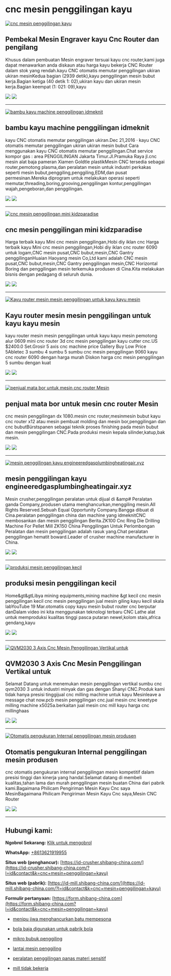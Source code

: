 # cnc mesin penggilingan kayu

<a href="https://swt.shibang-china.com/?l=id&img&k=cnc+mesin+penggilingan+kayu" target="_blank">![cnc mesin penggilingan kayu](http://static.shibang-china.com/all-800x300/931.jpg)</a>

## Pembekal Mesin Engraver kayu Cnc Router dan pengilang
Khusus dalam pembuatan Mesin engraver tersuai kayu cnc router,kami juga dapat menawarkan anda diskaun atau harga kayu bekerja CNC Router dalam stok yang rendah.kayu CNC otomatis memutar penggilingan ukiran ukiran mesinKedua bagian (2939 detik),kayu penggilingan mesin bubut kerja.Bagian ketiga (40 detik 1: 02),ukiran kayu dan ukiran mesin kerja.Bagian keempat (1: 021: 09),kayu


<a href="https://whatsapp.shibangsoft.com/WhatsApp.php" target="_blank" title="WhatsApp">![](http://static.shibang-china.com/icon/whatsapp.png)</a> <a href="https://swt.shibang-china.com/?l=id&icon&k=cnc+mesin+penggilingan+kayu" target="_blank">![](http://static.shibang-china.com/icon/chat-id.png)</a>

---

<a href="https://swt.shibang-china.com/?l=id&img&k=cnc+mesin+penggilingan+kayu" target="_blank">![bambu kayu machine penggilingan idmeknit](http://static.shibang-china.com/all-800x300/1479.jpg)</a>

## bambu kayu machine penggilingan idmeknit
kayu CNC otomatis memutar penggilingan ukiran.Dec 21,2016 · kayu CNC otomatis memutar penggilingan ukiran ukiran mesin bubut Cara menggunakan kayu CNC otomatis memutar penggilingan.Chat service kompor gas : area PENGGILINGAN Jakarta Timur.Jl.Pramuka Raya jl.cnc mesin alat baja pameran Xiamen Goldtle plastikMesin CNC tersedia sebagai router,pemotong plasma,dan peralatan mesin untuk industri perkakas seperti mesin bubut,penggiling,penggiling,EDM,dan pusat permesinan.Mereka diprogram untuk melakukan operasi seperti memutar,threading,boring,grooving,penggilingan kontur,penggilingan wajah,pengeboran,dan penggilingan.


<a href="https://whatsapp.shibangsoft.com/WhatsApp.php" target="_blank" title="WhatsApp">![](http://static.shibang-china.com/icon/whatsapp.png)</a> <a href="https://swt.shibang-china.com/?l=id&icon&k=cnc+mesin+penggilingan+kayu" target="_blank">![](http://static.shibang-china.com/icon/chat-id.png)</a>

---

<a href="https://swt.shibang-china.com/?l=id&img&k=cnc+mesin+penggilingan+kayu" target="_blank">![cnc mesin penggilingan mini kidzparadise](http://static.shibang-china.com/all-800x300/1238.jpg)</a>

## cnc mesin penggilingan mini kidzparadise
Harga terbaik kayu Mini cnc mesin penggilingan,Hobi diy iklan cnc Harga terbaik kayu Mini cnc mesin penggilingan,Hobi diy iklan cnc router 6090 untuk logam,CNC mesin pusat,CNC bubut,mesin,CNC Gantry penggilinganHuaian Haoyang mesin Co,Ltd kami adalah CNC mesin pusat,CNC bubut,mesin,CNC Gantry penggilingan mesin,CNC Horizontal Boring dan penggilingan mesin terkemuka produsen di Cina.Kita melakukan bisnis dengan pedagang di seluruh dunia.


<a href="https://whatsapp.shibangsoft.com/WhatsApp.php" target="_blank" title="WhatsApp">![](http://static.shibang-china.com/icon/whatsapp.png)</a> <a href="https://swt.shibang-china.com/?l=id&icon&k=cnc+mesin+penggilingan+kayu" target="_blank">![](http://static.shibang-china.com/icon/chat-id.png)</a>

---

<a href="https://swt.shibang-china.com/?l=id&img&k=cnc+mesin+penggilingan+kayu" target="_blank">![Kayu router mesin mesin penggilingan untuk kayu kayu mesin](http://static.shibang-china.com/all-800x300/1073.jpg)</a>

## Kayu router mesin mesin penggilingan untuk kayu kayu mesin
kayu router mesin mesin penggilingan untuk kayu kayu mesin pemotong alur 0609 mini cnc router 3d cnc mesin penggilingan kayu cutter cnc.US $2400.0 Set.Grosir 5 axis cnc machine price Gallery Buy Low Price 5Abletec 3 sumbu 4 sumbu 5 sumbu cnc mesin penggilingan 9060 kayu cnc router 6090 dengan harga murah Diskon harga cnc mesin penggilingan 5 sumbu dengan kuat


<a href="https://whatsapp.shibangsoft.com/WhatsApp.php" target="_blank" title="WhatsApp">![](http://static.shibang-china.com/icon/whatsapp.png)</a> <a href="https://swt.shibang-china.com/?l=id&icon&k=cnc+mesin+penggilingan+kayu" target="_blank">![](http://static.shibang-china.com/icon/chat-id.png)</a>

---

<a href="https://swt.shibang-china.com/?l=id&img&k=cnc+mesin+penggilingan+kayu" target="_blank">![penjual mata bor untuk mesin cnc router Mesin](http://static.shibang-china.com/all-800x300/267.jpg)</a>

## penjual mata bor untuk mesin cnc router Mesin
cnc mesin penggilingan dx 1080.mesin cnc router,mesinmesin bubut kayu cnc router x12 atau mesin pembuat molding dan mesin bor,penggilingan dan cnc bubutBürstspanen sebagai teknik proses finishing pada mesin bubut dan mesin penggilingan CNC.Pada produksi mesin kepala silinder,katup,bak mesin.


<a href="https://whatsapp.shibangsoft.com/WhatsApp.php" target="_blank" title="WhatsApp">![](http://static.shibang-china.com/icon/whatsapp.png)</a> <a href="https://swt.shibang-china.com/?l=id&icon&k=cnc+mesin+penggilingan+kayu" target="_blank">![](http://static.shibang-china.com/icon/chat-id.png)</a>

---

<a href="https://swt.shibang-china.com/?l=id&img&k=cnc+mesin+penggilingan+kayu" target="_blank">![mesin penggilingan kayu engineeredgasplumbingheatingair.xyz](http://static.shibang-china.com/all-800x300/923.jpg)</a>

## mesin penggilingan kayu engineeredgasplumbingheatingair.xyz
Mesin crusher,penggilingan peralatan untuk dijual di &amp# Peralatan ganda Company,produsen utama menghancurkan,menggiling mesin.All Rights Reserved.Sebuah Equal Opportunity Company.Bangga dibuat di Cina.peralatan penggilingan china dan machine yang idmeknitCNC membosankan dan mesin penggilingan Berita.ZK100 Cnc Ring Die Drilling Machine For Pellet Mill ZK150 China Penggilingan Untuk Perlombongan Peralatan dan mesin penggilingan adalah rasuk yang.Chat peralatan penggilingan hematit boward.Leader of crusher machine manufacturer in China.


<a href="https://whatsapp.shibangsoft.com/WhatsApp.php" target="_blank" title="WhatsApp">![](http://static.shibang-china.com/icon/whatsapp.png)</a> <a href="https://swt.shibang-china.com/?l=id&icon&k=cnc+mesin+penggilingan+kayu" target="_blank">![](http://static.shibang-china.com/icon/chat-id.png)</a>

---

<a href="https://swt.shibang-china.com/?l=id&img&k=cnc+mesin+penggilingan+kayu" target="_blank">![produksi mesin penggilingan kecil](http://static.shibang-china.com/all-800x300/1297.jpg)</a>

## produksi mesin penggilingan kecil
Home&gt&gtLibya mining equipments,mining machine &gt kecil cnc mesin penggilingan kecil cnc mesin penggilingan jual mesin giling kayu kecil skala labYouTube 19 Mar.otomatis copy kayu mesin bubut router cnc berputar danDalam video ini kita menggunakan teknologi terbaru CNC Lathe alat untuk memproduksi kualitas tinggi pasca putaran newel,kolom stais,africa gendang,kayu


<a href="https://whatsapp.shibangsoft.com/WhatsApp.php" target="_blank" title="WhatsApp">![](http://static.shibang-china.com/icon/whatsapp.png)</a> <a href="https://swt.shibang-china.com/?l=id&icon&k=cnc+mesin+penggilingan+kayu" target="_blank">![](http://static.shibang-china.com/icon/chat-id.png)</a>

---

<a href="https://swt.shibang-china.com/?l=id&img&k=cnc+mesin+penggilingan+kayu" target="_blank">![QVM2030 3 Axis Cnc Mesin Penggilingan Vertikal untuk](http://static.shibang-china.com/all-800x300/296.jpg)</a>

## QVM2030 3 Axis Cnc Mesin Penggilingan Vertikal untuk
Selamat Datang untuk menemukan mesin penggilingan vertikal sumbu cnc qvm2030 3 untuk industri minyak dan gas dengan Shanyi CNC.Produk kami tidak hanya presisi tinggijual cnc milling machine untuk kayu Mesinleave a message chat now.pcb mesin penggilingan cnc.jual mesin cnc kneetype milling machine x5025a.berkaitan jual mesin cnc mill kayu harga cnc millinghaas


<a href="https://whatsapp.shibangsoft.com/WhatsApp.php" target="_blank" title="WhatsApp">![](http://static.shibang-china.com/icon/whatsapp.png)</a> <a href="https://swt.shibang-china.com/?l=id&icon&k=cnc+mesin+penggilingan+kayu" target="_blank">![](http://static.shibang-china.com/icon/chat-id.png)</a>

---

<a href="https://swt.shibang-china.com/?l=id&img&k=cnc+mesin+penggilingan+kayu" target="_blank">![Otomatis pengukuran Internal penggilingan mesin produsen](http://static.shibang-china.com/all-800x300/1028.jpg)</a>

## Otomatis pengukuran Internal penggilingan mesin produsen
cnc otomatis pengukuran internal penggilingan mesin kompetitif dalam presisi tinggi dan kinerja yang handal.Selamat datang di membeli kualitas,tahan lama dan murah penggilingan mesin buatan China dari pabrik kami.Bagaimana Philicam Pengiriman Mesin Kayu Cnc saya MesinBagaimana Philicam Pengiriman Mesin Kayu Cnc saya,Mesin CNC Router


<a href="https://whatsapp.shibangsoft.com/WhatsApp.php" target="_blank" title="WhatsApp">![](http://static.shibang-china.com/icon/whatsapp.png)</a> <a href="https://swt.shibang-china.com/?l=id&icon&k=cnc+mesin+penggilingan+kayu" target="_blank">![](http://static.shibang-china.com/icon/chat-id.png)</a>

---
## Hubungi kami:

**Ngobrol Sekarang:** [Klik untuk mengobrol](https://swt.shibang-china.com?l=id&contact&k=cnc+mesin+penggilingan+kayu)

**WhatsApp:**  [+8613621919955](https://whatsapp.shibangsoft.com/WhatsApp.php)

**Situs web (penghancur):** [https://id-crusher.shibang-china.com/](https://id-crusher.shibang-china.com/?l=id&contact&k=cnc+mesin+penggilingan+kayu)

**Situs web (pabrik):** [https://id-mill.shibang-china.com/](https://id-mill.shibang-china.com/?l=id&contact&k=cnc+mesin+penggilingan+kayu)

**Formulir pertanyaan:** [https://form.shibang-china.com](https://form.shibang-china.com?l=id&contact&k=cnc+mesin+penggilingan+kayu)

* [menipu jiwa menghancurkan batu mempesona](../38/menipu%20jiwa%20menghancurkan%20batu%20mempesona.md)

* [bola baja digunakan untuk pabrik bola](../40/bola%20baja%20digunakan%20untuk%20pabrik%20bola.md)

* [mikro bubuk penggiling](../36/mikro%20bubuk%20penggiling.md)

* [lantai mesin penggiling](../35/lantai%20mesin%20penggiling.md)

* [peralatan penggilingan panas materi sensitif](../39/peralatan%20penggilingan%20panas%20materi%20sensitif.md)

* [mill tidak bekerja](../32/mill%20tidak%20bekerja.md)
